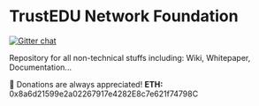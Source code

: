 # TrustEDU Network Foundation 
[![Gitter chat](https://badges.gitter.im/TrustEDU/gitter.png)](https://gitter.im/TrustEDU/lobby)

Repository for all non-technical stuffs including: Wiki, Whitepaper, Documentation...

💝 Donations are always appreciated!
**ETH:** 0x8a6d21599e2a02267917e4282E8c7e621f74798C
